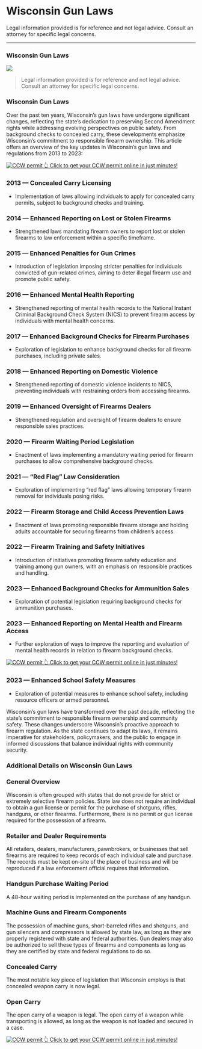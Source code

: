 # Wisconsin Gun Laws

Legal information provided is for reference and not legal advice. Consult an attorney for specific legal concerns. 

* * *

### Wisconsin Gun Laws

![](https://cdn-images-1.medium.com/max/1200/1*sD-5XV8B03GqUplFFbIhJQ.png)

> Legal information provided is for reference and not legal advice. Consult an attorney for specific legal concerns.

### Wisconsin Gun Laws

Over the past ten years, Wisconsin’s gun laws have undergone significant changes, reflecting the state’s dedication to preserving Second Amendment rights while addressing evolving perspectives on public safety. From background checks to concealed carry, these developments emphasize Wisconsin’s commitment to responsible firearm ownership. This article offers an overview of the key updates in Wisconsin’s gun laws and regulations from 2013 to 2023:

<a href="https://serp.ly/ccw">
<div>
    <img src="https://cdn-images-1.medium.com/max/1200/1*aCmvRhaa5Xjz4zDZxHzAjg.png" alt="CCW permit">
    👆 Click to get your CCW permit online in just minutes!
</div>
</a>

### 2013 — Concealed Carry Licensing

  * Implementation of laws allowing individuals to apply for concealed carry permits, subject to background checks and training.



### 2014 — Enhanced Reporting on Lost or Stolen Firearms

  * Strengthened laws mandating firearm owners to report lost or stolen firearms to law enforcement within a specific timeframe.



### 2015 — Enhanced Penalties for Gun Crimes

  * Introduction of legislation imposing stricter penalties for individuals convicted of gun-related crimes, aiming to deter illegal firearm use and promote public safety.



### 2016 — Enhanced Mental Health Reporting

  * Strengthened reporting of mental health records to the National Instant Criminal Background Check System (NICS) to prevent firearm access by individuals with mental health concerns.



### 2017 — Enhanced Background Checks for Firearm Purchases

  * Exploration of legislation to enhance background checks for all firearm purchases, including private sales.



### 2018 — Enhanced Reporting on Domestic Violence

  * Strengthened reporting of domestic violence incidents to NICS, preventing individuals with restraining orders from accessing firearms.



### 2019 — Enhanced Oversight of Firearms Dealers

  * Strengthened regulation and oversight of firearm dealers to ensure responsible sales practices.



### 2020 — Firearm Waiting Period Legislation

  * Enactment of laws implementing a mandatory waiting period for firearm purchases to allow comprehensive background checks.



### 2021 — “Red Flag” Law Consideration

  * Exploration of implementing “red flag” laws allowing temporary firearm removal for individuals posing risks.



### 2022 — Firearm Storage and Child Access Prevention Laws

  * Enactment of laws promoting responsible firearm storage and holding adults accountable for securing firearms from children’s access.



### 2022 — Firearm Training and Safety Initiatives

  * Introduction of initiatives promoting firearm safety education and training among gun owners, with an emphasis on responsible practices and handling.



### 2023 — Enhanced Background Checks for Ammunition Sales

  * Exploration of potential legislation requiring background checks for ammunition purchases.



### 2023 — Enhanced Reporting on Mental Health and Firearm Access

  * Further exploration of ways to improve the reporting and evaluation of mental health records in relation to firearm background checks.



<a href="https://serp.ly/ccw">
<div>
    <img src="https://cdn-images-1.medium.com/max/1200/1*TMCVgNoKp2NAtvLSAMkaJg.png" alt="CCW permit">
    👆 Click to get your CCW permit online in just minutes!
</div>
</a>


### 2023 — Enhanced School Safety Measures

  * Exploration of potential measures to enhance school safety, including resource officers or armed personnel.



Wisconsin’s gun laws have transformed over the past decade, reflecting the state’s commitment to responsible firearm ownership and community safety. These changes underscore Wisconsin’s proactive approach to firearm regulation. As the state continues to adapt its laws, it remains imperative for stakeholders, policymakers, and the public to engage in informed discussions that balance individual rights with community security.

### Additional Details on Wisconsin Gun Laws

### General Overview

Wisconsin is often grouped with states that do not provide for strict or extremely selective firearm policies. State law does not require an individual to obtain a gun license or permit for the purchase of shotguns, rifles, handguns, or other firearms. Furthermore, there is no permit or gun license required for the possession of a firearm.

### Retailer and Dealer Requirements

All retailers, dealers, manufacturers, pawnbrokers, or businesses that sell firearms are required to keep records of each individual sale and purchase. The records must be kept on-site of the place of business and will be reproduced if a law enforcement official requires that information.

### Handgun Purchase Waiting Period

A 48-hour waiting period is implemented on the purchase of any handgun.

### Machine Guns and Firearm Components

The possession of machine guns, short-barreled rifles and shotguns, and gun silencers and compressors is allowed by state law, as long as they are properly registered with state and federal authorities. Gun dealers may also be authorized to sell these types of firearms and components as long as they are certified by state and federal regulations to do so.

### Concealed Carry

The most notable key piece of legislation that Wisconsin employs is that concealed weapon carry is now legal.

### Open Carry

The open carry of a weapon is legal. The open carry of a weapon while transporting is allowed, as long as the weapon is not loaded and secured in a case.

<a href="https://serp.ly/ccw">
<div>
    <img src="https://cdn-images-1.medium.com/max/1200/1*aCmvRhaa5Xjz4zDZxHzAjg.png" alt="CCW permit">
    👆 Click to get your CCW permit online in just minutes!
</div>
</a>

